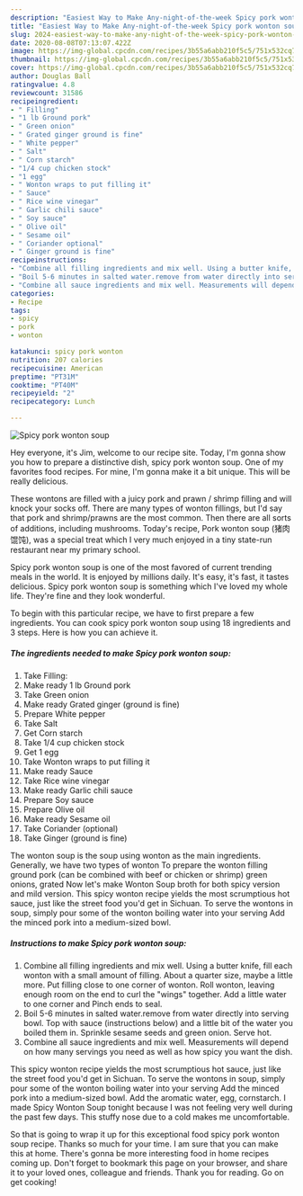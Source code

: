 ```yaml
---
description: "Easiest Way to Make Any-night-of-the-week Spicy pork wonton soup"
title: "Easiest Way to Make Any-night-of-the-week Spicy pork wonton soup"
slug: 2024-easiest-way-to-make-any-night-of-the-week-spicy-pork-wonton-soup
date: 2020-08-08T07:13:07.422Z
image: https://img-global.cpcdn.com/recipes/3b55a6abb210f5c5/751x532cq70/spicy-pork-wonton-soup-recipe-main-photo.jpg
thumbnail: https://img-global.cpcdn.com/recipes/3b55a6abb210f5c5/751x532cq70/spicy-pork-wonton-soup-recipe-main-photo.jpg
cover: https://img-global.cpcdn.com/recipes/3b55a6abb210f5c5/751x532cq70/spicy-pork-wonton-soup-recipe-main-photo.jpg
author: Douglas Ball
ratingvalue: 4.8
reviewcount: 31586
recipeingredient:
- " Filling"
- "1 lb Ground pork"
- " Green onion"
- " Grated ginger ground is fine"
- " White pepper"
- " Salt"
- " Corn starch"
- "1/4 cup chicken stock"
- "1 egg"
- " Wonton wraps to put filling it"
- " Sauce"
- " Rice wine vinegar"
- " Garlic chili sauce"
- " Soy sauce"
- " Olive oil"
- " Sesame oil"
- " Coriander optional"
- " Ginger ground is fine"
recipeinstructions:
- "Combine all filling ingredients and mix well. Using a butter knife, fill each wonton with a small amount of filling. About a quarter size, maybe a little more. Put filling close to one corner of wonton. Roll wonton, leaving enough room on the end to curl the &#34;wings&#34; together. Add a little water to one corner and Pinch ends to seal."
- "Boil 5-6 minutes in salted water.remove from water directly into serving bowl. Top with sauce (instructions below) and a little bit of the water you boiled them in. Sprinkle sesame seeds and green onion. Serve hot."
- "Combine all sauce ingredients and mix well. Measurements will depend on how many servings you need as well as how spicy you want the dish."
categories:
- Recipe
tags:
- spicy
- pork
- wonton

katakunci: spicy pork wonton 
nutrition: 207 calories
recipecuisine: American
preptime: "PT31M"
cooktime: "PT40M"
recipeyield: "2"
recipecategory: Lunch

---
```



![Spicy pork wonton soup](https://img-global.cpcdn.com/recipes/3b55a6abb210f5c5/751x532cq70/spicy-pork-wonton-soup-recipe-main-photo.jpg)

Hey everyone, it's Jim, welcome to our recipe site. Today, I'm gonna show you how to prepare a distinctive dish, spicy pork wonton soup. One of my favorites food recipes. For mine, I'm gonna make it a bit unique. This will be really delicious.

These wontons are filled with a juicy pork and prawn / shrimp filling and will knock your socks off. There are many types of wonton fillings, but I&#39;d say that pork and shrimp/prawns are the most common. Then there are all sorts of additions, including mushrooms. Today&#39;s recipe, Pork wonton soup (猪肉馄饨), was a special treat which I very much enjoyed in a tiny state-run restaurant near my primary school.

Spicy pork wonton soup is one of the most favored of current trending meals in the world. It is enjoyed by millions daily. It's easy, it's fast, it tastes delicious. Spicy pork wonton soup is something which I've loved my whole life. They're fine and they look wonderful.


To begin with this particular recipe, we have to first prepare a few ingredients. You can cook spicy pork wonton soup using 18 ingredients and 3 steps. Here is how you can achieve it.

<!--inarticleads1-->

##### The ingredients needed to make Spicy pork wonton soup:

1. Take  Filling:
1. Make ready 1 lb Ground pork
1. Take  Green onion
1. Make ready  Grated ginger (ground is fine)
1. Prepare  White pepper
1. Take  Salt
1. Get  Corn starch
1. Take 1/4 cup chicken stock
1. Get 1 egg
1. Take  Wonton wraps to put filling it
1. Make ready  Sauce
1. Take  Rice wine vinegar
1. Make ready  Garlic chili sauce
1. Prepare  Soy sauce
1. Prepare  Olive oil
1. Make ready  Sesame oil
1. Take  Coriander (optional)
1. Take  Ginger (ground is fine)


The wonton soup is the soup using wonton as the main ingredients. Generally, we have two types of wonton To prepare the wonton filling ground pork (can be combined with beef or chicken or shrimp) green onions, grated Now let&#39;s make Wonton Soup broth for both spicy version and mild version. This spicy wonton recipe yields the most scrumptious hot sauce, just like the street food you&#39;d get in Sichuan. To serve the wontons in soup, simply pour some of the wonton boiling water into your serving Add the minced pork into a medium-sized bowl. 

<!--inarticleads2-->

##### Instructions to make Spicy pork wonton soup:

1. Combine all filling ingredients and mix well. Using a butter knife, fill each wonton with a small amount of filling. About a quarter size, maybe a little more. Put filling close to one corner of wonton. Roll wonton, leaving enough room on the end to curl the &#34;wings&#34; together. Add a little water to one corner and Pinch ends to seal.
1. Boil 5-6 minutes in salted water.remove from water directly into serving bowl. Top with sauce (instructions below) and a little bit of the water you boiled them in. Sprinkle sesame seeds and green onion. Serve hot.
1. Combine all sauce ingredients and mix well. Measurements will depend on how many servings you need as well as how spicy you want the dish.


This spicy wonton recipe yields the most scrumptious hot sauce, just like the street food you&#39;d get in Sichuan. To serve the wontons in soup, simply pour some of the wonton boiling water into your serving Add the minced pork into a medium-sized bowl. Add the aromatic water, egg, cornstarch. I made Spicy Wonton Soup tonight because I was not feeling very well during the past few days. This stuffy nose due to a cold makes me uncomfortable. 

So that is going to wrap it up for this exceptional food spicy pork wonton soup recipe. Thanks so much for your time. I am sure that you can make this at home. There's gonna be more interesting food in home recipes coming up. Don't forget to bookmark this page on your browser, and share it to your loved ones, colleague and friends. Thank you for reading. Go on get cooking!

